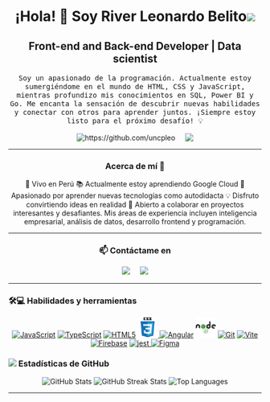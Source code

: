 <h1 align='center'>¡Hola! 👋 Soy River Leonardo Belito<img src="https://scontent-ams4-1.xx.fbcdn.net/v/t1.18169-9/27545359_694442647612792_1836088865402258124_n.jpg?_nc_cat=101&ccb=1-7&_nc_sid=5f2048&_nc_eui2=AeFMB5Zdv-b4AQEXm9inxS5fl677JfMK-biXrvsl8wr5uD_LbNSs-evON-WbxN_TBwOcOv56NtQWled1PQak52w9&_nc_ohc=33lN9WsvEcAQ7kNvgH9f9JS&_nc_ht=scontent-ams4-1.xx&oh=00_AYD75cHWFnO38np-yreIu3vr5AW-qB6uyGnHAcZDxs1NtQ&oe=6665AEA8" width="70"></h1>

<h2 align='center'><b>Front-end and Back-end Developer | Data scientist</b></h2>

<p align="center">
<samp>Soy un apasionado de la programación. Actualmente estoy sumergiéndome en el mundo de HTML, CSS y JavaScript, mientras profundizo mis conocimientos en SQL, Power BI y Go. Me encanta la sensación de descubrir nuevas habilidades y conectar con otros para aprender juntos. ¡Siempre estoy listo para el próximo desafío! 💡</samp>
</p>

<p align="center">
  <img src="https://komarev.com/ghpvc/?username=uncpleo" alt="https://github.com/uncpleo" align="center" />&nbsp;&nbsp;&nbsp;&nbsp;
  <a href="https://www.github.com/uncpleo" target="_blank" rel="noreferrer"><img src="https://img.shields.io/github/followers/AngelyRosario?logo=github&style=for-the-badge&color=facc15&labelColor=8a2be2" align="center" /></a>
</p>

<hr>

<h3 align='center'> Acerca de mí 🌟 </h3>

<p align="center">
📍 Vivo en Perú 📚 Actualmente estoy aprendiendo Google Cloud 🚀 Apasionado por aprender nuevas tecnologías como autodidacta 💡 Disfruto convirtiendo ideas en realidad 🤝 Abierto a colaborar en proyectos interesantes y desafiantes. Mis áreas de experiencia incluyen inteligencia empresarial, análisis de datos, desarrollo frontend y programación.
</p>

<hr>

<h3  align="center">📫 Contáctame en</h3>

<p align="center">
  <a target="_blank" href="www.linkedin.com/in/river-leonardo-belito-chahuayllo-bb678925b"><img src="https://img.shields.io/badge/-LinkedIn-0077B5?style=for-the-badge&logo=Linkedin&logoColor=white"></a>&nbsp;&nbsp;&nbsp;&nbsp;
  <a target="_blank" href="mailto:riverleonardobelito@gmail.com"><img src="https://img.shields.io/badge/-Gmail-D14836?style=for-the-badge&logo=Gmail&logoColor=white"></a>
</p>

<hr>

<h3>🛠️💻 Habilidades y herramientas</h3>

<p align="center">
  <a href="https://developer.mozilla.org/en-US/docs/Web/JavaScript" target="_blank" rel="noreferrer"><img src="https://raw.githubusercontent.com/danielcranney/readme-generator/main/public/icons/skills/javascript-colored.svg" width="36" height="36" alt="JavaScript" /></a>
  <a href="https://www.typescriptlang.org/" target="_blank" rel="noreferrer"><img src="https://raw.githubusercontent.com/danielcranney/readme-generator/main/public/icons/skills/typescript-colored.svg" width="36" height="36" alt="TypeScript" /></a>
  <a href="https://developer.mozilla.org/en-US/docs/Glossary/HTML5" target="_blank" rel="noreferrer"><img src="https://raw.githubusercontent.com/danielcranney/readme-generator/main/public/icons/skills/html5-colored.svg" width="36" height="36" alt="HTML5" /></a>
  <a href="https://www.w3schools.com/css/" target="_blank" rel="noreferrer"> <img src="https://raw.githubusercontent.com/devicons/devicon/master/icons/css3/css3-original-wordmark.svg" alt="css3" width="40" height="40"/> </a>
  <a href="https://angular.io/" target="_blank" rel="noreferrer"><img src="https://raw.githubusercontent.com/danielcranney/readme-generator/main/public/icons/skills/angularjs-colored.svg" width="36" height="36" alt="Angular" /></a>
  <a href="https://nodejs.org" target="_blank" rel="noreferrer"> <img src="https://raw.githubusercontent.com/devicons/devicon/master/icons/nodejs/nodejs-original-wordmark.svg" alt="nodejs" width="40" height="40"/></a>
  <a href="https://git-scm.com/" target="_blank" rel="noreferrer"><img src="https://raw.githubusercontent.com/danielcranney/readme-generator/main/public/icons/skills/git-colored.svg" width="36" height="36" alt="Git" /></a>
  <a href="https://vitejs.dev/" target="_blank" rel="noreferrer"><img src="https://raw.githubusercontent.com/danielcranney/readme-generator/main/public/icons/skills/vite-colored.svg" width="36" height="36" alt="Vite" /></a>
  <a href="https://firebase.google.com/" target="_blank" rel="noreferrer"><img src="https://raw.githubusercontent.com/danielcranney/readme-generator/main/public/icons/skills/firebase-colored.svg" width="36" height="36" alt="Firebase" /></a>
  <a href="https://jestjs.io" target="_blank" rel="noreferrer"> <img src="https://www.vectorlogo.zone/logos/jestjsio/jestjsio-icon.svg" alt="jest" width="40" height="40"/> </a>
  <a href="https://www.figma.com/" target="_blank" rel="noreferrer"><img src="https://raw.githubusercontent.com/danielcranney/readme-generator/main/public/icons/skills/figma-colored.svg" width="36" height="36" alt="Figma" /></a>
</p>

<h3><img src='https://github.com/Rishit-dagli/Rishit-dagli/blob/master/images/octocat-anime.gif' width='50'> Estadísticas de GitHub</h3>

<p align="center">
  <img src="https://github-readme-stats.vercel.app/api?username=uncpleo&theme=tokyonight&hide_border=false&include_all_commits=true&count_private=true" alt="GitHub Stats"/>
  <img src="https://github-readme-streak-stats.herokuapp.com/?user=uncpleo&theme=tokyonight&hide_border=false" alt="GitHub Streak Stats"/>
  <img src="https://github-readme-stats.vercel.app/api/top-langs/?username=uncpleo&theme=tokyonight&hide_border=false&include_all_commits=true&count_private=true&layout=compact" alt="Top Languages"/>
</p>


<hr>
